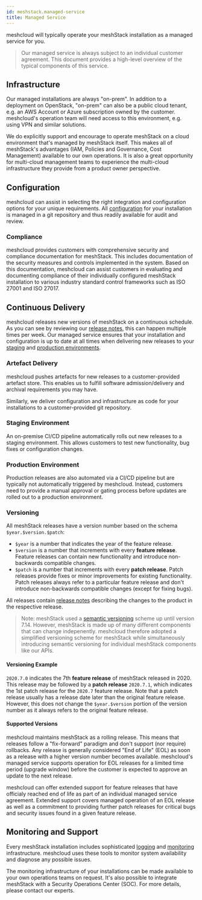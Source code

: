 ```yaml
---
id: meshstack.managed-service
title: Managed Service
---
```


meshcloud will typically operate your meshStack installation as a managed service for you.

> Our managed service is always subject to an individual customer agreement. This document provides a high-level overview
> of the typical components of this service.

## Infrastructure

Our managed installations are always "on-prem". In addition to a deployment on OpenStack, "on-prem" can also be a public cloud tenant, e.g. an AWS Account or Azure subscription owned by the customer. meshcloud's operation team will need access to this environment, e.g. using VPN and similar solutions.

We do explicitly support and encourage to operate meshStack on a cloud environment that's managed by meshStack itself.
This makes all of meshStack's advantages (IAM, Policies and Governance, Cost Management) available to our own operations.
It is also a great opportunity for multi-cloud management teams to experience the multi-cloud infrastructure they provide
from a product owner perspective.

## Configuration

meshcloud can assist in selecting the right integration and configuration options for your unique requirements.
All [configuration](./meshstack.configuration.md) for your installation is managed in a git repository and thus readily
available for audit and review.

### Compliance

meshcloud provides customers with comprehensive security and compliance documentation for meshStack. This includes documentation of the security measures and controls implemented in the system. Based on this documentation, meshcloud can assist customers in evaluating and documenting compliance of their individually configured meshStack installation to various industry standard control frameworks such as ISO 27001 and ISO 27017.

## Continuous Delivery

meshcloud releases new versions of meshStack on a continuous schedule. As you can see by reviewing our [release notes](/blog), this can happen multiple times per week. Our managed service ensures that your installation and configuration is up to date at all times when delivering new releases to your [staging](#staging-environment) and [production environments](#production-environment).

### Artefact Delivery

meshcloud pushes artefacts for new releases to a customer-provided artefact store. This enables us to fulfill software admission/delivery and archival requirements you may have.

Similarly, we deliver configuration and infrastructure as code for your installations to a customer-provided git repository.

### Staging Environment

An on-premise CI/CD pipeline automatically rolls out new releases to a staging environment. This allows customers to test
new functionality, bug fixes or configuration changes.

### Production Environment

Production releases are also automated via a CI/CD pipeline but are typically not automatically triggered by meshcloud.
Instead, customers need to provide a manual approval or gating process before updates are rolled out to a production environment.

### Versioning

All meshStack releases have a version number based on the schema `$year.$version.$patch`:

- `$year` is a number that indicates the year of the feature release.
- `$version` is a number that increments with every **feature release**. Feature releases can contain new functionality and introduce non-backwards compatible changes.
- `$patch` is a number that increments with every **patch release**. Patch releases provide fixes or minor improvements for existing functionality. Patch releases always refer to a particular feature release and don't introduce non-backwards compatible changes (except for fixing bugs).

All releases contain [release notes](/blog) describing the changes to the product in the respective release.

> Note: meshStack used a [semantic versioning](https://semver.org/) scheme up until version 7.14.
> However, meshStack is made up of many different components that can change indepenently. meshcloud therefore adopted
> a simplified versioning scheme for meshStack while simultaneously introducing semantic versioning for individual meshStack components
> like our APIs.

#### Versioning Example

`2020.7.0` indicates the 7th **feature release** of meshStack released in 2020. This release may be followed by a **patch release** `2020.7.1`, which indicates the 1st patch release for the `2020.7` feature release. Note that a patch release usually has a release date later than the original feature release. However, this does not change the `$year.$version` portion of the version number as it always refers to the original feature release.

#### Supported Versions

meshcloud maintains meshStack as a rolling release. This means that releases follow a "fix-forward" paradigm and
don't support (nor require) rollbacks. Any release is generally considered "End of Life" (EOL) as soon as a release
with a higher version number becomes available. meshcloud's managed service supports operation for EOL releases for
a limited time period (upgrade window) before the customer is expected to approve an update to the next release.

meshcloud can offer extended support for feature releases that have officialy reached end of life as part of an individual managed service agreement. Extended support covers managed operation of an EOL release as well as a
commitment to providing further patch releases for critical bugs and security issues found in a given feature release.

## Monitoring and Support

Every meshStack installation includes sophisticated [logging](./meshstack.logging.md) and [monitoring](./meshstack.monitoring.md) infrastructure. meshcloud uses these tools to monitor system availability and diagnose any possible issues.

The monitoring infrastructure of your installations can be made available to your own operations teams on request.
It's also possible to integrate meshStack with a Security Operations Center (SOC). For more details, please contact our
experts.
